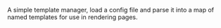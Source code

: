 A simple template manager, load a config file and parse it into a map of named templates for use in rendering pages.

